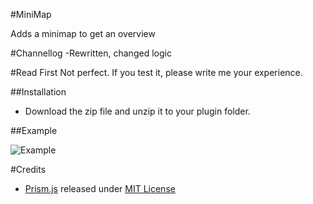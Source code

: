 #MiniMap

Adds a minimap to get an overview

#Channellog
-Rewritten, changed logic

#Read First
Not perfect. If you test it, please write me your experience.

##Installation

- Download the zip file and unzip it to your plugin folder.

##Example

![Example](http://andrano.de/Plugins/img/minimap.png "Example")

#Credits
- [Prism.js](http://prismjs.com/) released under [MIT License](https://github.com/LeaVerou/prism/blob/gh-pages/LICENSE)